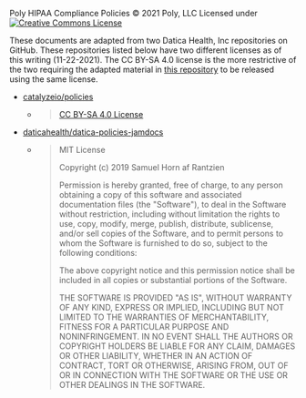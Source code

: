Poly HIPAA Compliance Policies 
© 2021 Poly, LLC 
Licensed under <a rel="license" href="http://creativecommons.org/licenses/by-sa/4.0/"><img alt="Creative Commons License" style="border-width:0" src="https://i.creativecommons.org/l/by-sa/4.0/80x15.png" /></a>

These documents are adapted from two Datica Health, Inc repositories on GitHub. These repositories listed below have two different licenses as of this writing (11-22-2021). The CC BY-SA 4.0 license is the more restrictive of the two requiring the adapted material in <a href="https://github.com/poly-llc/policy" a>this repository</a> to be released using the same license.

- <a href=https://github.com/catalyzeio/policies>catalyzeio/policies</a>
  - > <a rel="license" href="http://creativecommons.org/licenses/by-sa/4.0/">CC BY-SA 4.0 License</a>
- <a href=https://github.com/daticahealth/datica-policies-jamdocs>daticahealth/datica-policies-jamdocs</a>
  - >MIT License
    >
    >Copyright (c) 2019 Samuel Horn af Rantzien
    >
    >Permission is hereby granted, free of charge, to any person obtaining a copy of this software and associated documentation files (the "Software"), to deal in the Software without restriction, including without limitation the rights to use, copy, modify, merge, publish, distribute, sublicense, and/or sell copies of the Software, and to permit persons to whom the Software is furnished to do so, subject to the following conditions:
    >
    >The above copyright notice and this permission notice shall be included in all copies or substantial portions of the Software.
    >
    >THE SOFTWARE IS PROVIDED "AS IS", WITHOUT WARRANTY OF ANY KIND, EXPRESS OR IMPLIED, INCLUDING BUT NOT LIMITED TO THE WARRANTIES OF MERCHANTABILITY, FITNESS FOR A PARTICULAR PURPOSE AND NONINFRINGEMENT. IN NO EVENT SHALL THE AUTHORS OR COPYRIGHT HOLDERS BE LIABLE FOR ANY CLAIM, DAMAGES OR OTHER LIABILITY, WHETHER IN AN ACTION OF CONTRACT, TORT OR OTHERWISE, ARISING FROM, OUT OF OR IN CONNECTION WITH THE SOFTWARE OR THE USE OR OTHER DEALINGS IN THE SOFTWARE.
